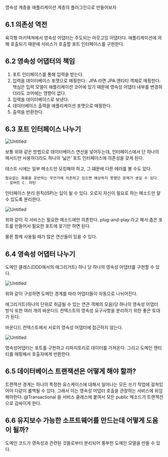 영속성 계층을 애플리케이션 계층의 플러그인으로 만들어보자

## 6.1 의존성 역전

육각형 아키텍쳐에서 영속성 어댑터는 주도되는 아웃고잉 어댑터다. 애플리케이션에 의해 호출되기 때문에 서비스가 호출할 포트 인터페이스를 구현한다.

## 6.2 영속성 어댑터의 책임

1. 포트 인터페이스를 통해 입력을 받는다.
2. 입력을 데이터베이스 포맷으로 매핑한다 : JPA 라면 JPA 엔티티 객체로 매핑한다. 핵심은 입력 모델이 애플리케이션 코어에 있기 때문에 영속성 어댑터 내부를 변경하더라도 코어에는 영향이 없다.
3. 입력을 데이터베이스로 보낸다.
4. 데이터베이스 출력을 애플리케이션 포맷으로 매핑한다.
5. 출력을 반환한다.

## 6.3 포트 인터페이스 나누기

![Untitled](https://s3-us-west-2.amazonaws.com/secure.notion-static.com/901a276c-238e-4bc4-a85e-dc17234839ce/Untitled.png)

보통 위와 같은 방법으로 데이터베이스 연산을 넣어두는데, 인터페이스에서 단 하나의 메서드만 사용하더라도 하나의 ‘넓은’ 포트 인터페이스에 의존성을 갖게 된다.

테스트 시에는 일부 메소드만 모킹해야 하고, 그 떄문에 다른 에러를 볼 수도 있다.

```java
필요없는 화물을 운반하는 무언가에 의존하고 있으면 예상하지 못했던 문제가 생길 수 있다.
- 로버트 C. 마틴
```

인터페이스 분리 원칙(ISP)는 답이 될 수 있다. 오로지 자신이 필요로 하는 메소드만 알 수 있도록 분리한다.

![Untitled](https://s3-us-west-2.amazonaws.com/secure.notion-static.com/011f402a-65b4-4d0e-8a3a-a054a750a898/Untitled.png)

위와 같이 각 서비스는 필요한 메소드에만 의존한다. plug-and-play 라고 해서 좁은 포트를 만들어서 필요한 포트에 꽂기만 하면 된다.

물론 함께 사용될 때가 많은 연산들이 있을 수 있다.

## 6.4 영속성 어댑터 나누기

도메인 클래스(DDD에서의 애그리거트) 하나 당 하나의 영속성 어댑터를 구현할 수 있다.

![Untitled](https://s3-us-west-2.amazonaws.com/secure.notion-static.com/98bfa92c-54e4-48e4-b0bb-7a70cd4ba821/Untitled.png)

위와 같이 구성하면 도메인 경계를 따라 어댑터들이 자동으로 나뉘어진다.

애그리거트(하나의 단위로 취급될 수 있는 연관 객체의 모음)당 하나의 영속성 어댑터 방식 또한 여러 개의 바운디드 컨텍스트의 영속성 요구사항을 분리하기 위한 좋은 토대가 된다.

바운디드 컨텍스트에서 서로의 영속성 어댑터에 접근하지 않는다.

![Untitled](https://s3-us-west-2.amazonaws.com/secure.notion-static.com/7b38cf2d-6a40-43a7-ae98-f9979f578282/Untitled.png)

영속성어댑터는 포트를 구현하고 리파지토리로 데이터를 가져온다. 그리고 도메인 엔티티를 매핑해서 호출자에게 반환한다.

## 6.5 데이터베이스 트랜잭션은 어떻게 해야 할까?

트랜잭션 경계는 하나의 특정한 유스케이스에 대해서 일어나는 모든 쓰기 작업에 걸쳐있어야 다같이 롤백될 수 있다. 그래서 이는 영속성 어댑터 호출을 관장하는 서비스에 위임해야한다. @Transactional 을 서비스 클래스에 붙여서 모든 public 메소드가 트랜잭션으로 감싸이게 한다.

## 6.6 유지보수 가능한 소프트웨어를 만드는데 어떻게 도움이 될까?

도메인 코드가 영속성과 관련된 것들로부터 분리되어 풍부한 도메인 모델을 만들 수 있다.
